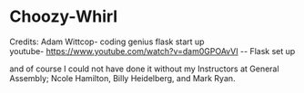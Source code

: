 # Choozy-Whirl




Credits:
Adam Wittcop- coding genius flask start up<br>
youtube- https://www.youtube.com/watch?v=dam0GPOAvVI -- Flask set up

and of course I could not have done it without my Instructors at General Assembly; Ncole Hamilton, Billy Heidelberg, and Mark Ryan.
